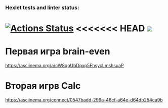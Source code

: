 ### Hexlet tests and linter status:
[![Actions Status](https://github.com/Nikapa2/python-project-lvl1/workflows/hexlet-check/badge.svg)](https://github.com/Nikapa2/python-project-lvl1/actions)
<<<<<<< HEAD
<a href="https://codeclimate.com/github/Nikapa2/python-project-lvl1/maintainability"><img src="https://api.codeclimate.com/v1/badges/919021e884d2f43d8e26/maintainability" /></a>
=======

# Первая игра brain-even
https://asciinema.org/a/cW8qoUbDpxp5FhsycLmshsuaP

# Вторая игрв Calc
https://asciinema.org/connect/0547badd-299a-46cf-a64e-d64db254ca9b